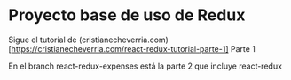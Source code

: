 # Proyecto base de uso de Redux

Sigue el tutorial de (cristianecheverria.com)[https://cristianecheverria.com/react-redux-tutorial-parte-1] Parte 1

En el branch react-redux-expenses está la parte 2 que incluye react-redux
